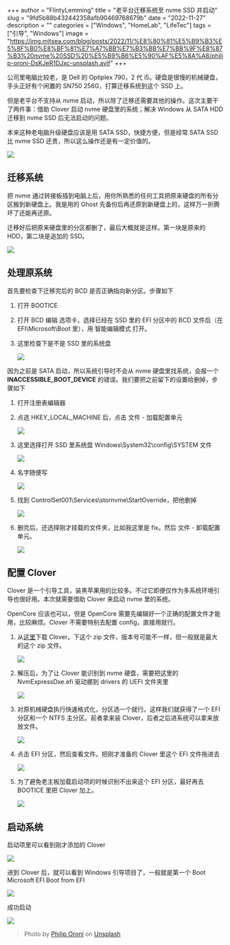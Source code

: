 +++
author = "FlintyLemming"
title = "老平台迁移系统至 nvme SSD 并启动"
slug = "9fd5b88b432442358afb90469768679b"
date = "2022-11-27"
description = ""
categories = ["Windows", "HomeLab", "LifeTec"]
tags = ["引导", "Windows"]
image = "https://img.mitsea.com/blog/posts/2022/11/%E8%80%81%E5%B9%B3%E5%8F%B0%E8%BF%81%E7%A7%BB%E7%B3%BB%E7%BB%9F%E8%87%B3%20nvme%20SSD%20%E5%B9%B6%E5%90%AF%E5%8A%A8/philip-oroni-DsKJeR1DJxc-unsplash.avif"
+++

公司里电脑比较老，是 Dell 的 Optiplex 790，2 代 i5。硬盘是很慢的机械硬盘，手头正好有个闲置的 SN750 256G，打算迁移系统到这个 SSD 上。

但是老平台不支持从 nvme 启动，所以除了迁移还需要其他的操作。这次主要干了两件事：借助 Clover 启动 nvme 硬盘里的系统；解决 Windows 从 SATA HDD 迁移到 nvme SSD 后无法启动的问题。

本来这种老电脑升级硬盘应该是用 SATA SSD，快捷方便，但是经常 SATA SSD 比 nvme SSD 还贵，所以这么操作还是有一定价值的。

![](https://img.mitsea.com/blog/posts/2022/11/%E8%80%81%E5%B9%B3%E5%8F%B0%E8%BF%81%E7%A7%BB%E7%B3%BB%E7%BB%9F%E8%87%B3%20nvme%20SSD%20%E5%B9%B6%E5%90%AF%E5%8A%A8/Untitled.avif)

## 迁移系统

把 nvme 通过转接板插到电脑上后，用你所熟悉的任何工具把原来硬盘的所有分区搬到新硬盘上。我是用的 Ghost 先备份后再还原到新硬盘上的，这样万一折腾坏了还能再还原。

迁移好后把原来硬盘里的分区都删了，最后大概就是这样。第一块是原来的 HDD，第二块是追加的 SSD。

![](https://img.mitsea.com/blog/posts/2022/11/%E8%80%81%E5%B9%B3%E5%8F%B0%E8%BF%81%E7%A7%BB%E7%B3%BB%E7%BB%9F%E8%87%B3%20nvme%20SSD%20%E5%B9%B6%E5%90%AF%E5%8A%A8/Untitled.avif)

## 处理原系统

首先要检查下迁移完后的 BCD 是否正确指向新分区。步骤如下

1. 打开 BOOTICE
2. 打开 BCD 编辑 选项卡，选择已经在 SSD 里的 EFI 分区中的 BCD 文件后（在 EFI\Microsoft\Boot 里），用 智能编辑模式 打开。
3. 这里检查下是不是 SSD 里的系统盘
    
    ![](https://img.mitsea.com/blog/posts/2022/11/%E8%80%81%E5%B9%B3%E5%8F%B0%E8%BF%81%E7%A7%BB%E7%B3%BB%E7%BB%9F%E8%87%B3%20nvme%20SSD%20%E5%B9%B6%E5%90%AF%E5%8A%A8/6.avif)
    

因为之前是 SATA 启动，所以系统引导时不会从 nvme 硬盘里找系统，会报一个 **INACCESSIBLE_BOOT_DEVICE** 的错误。我们要把之前留下的设置给删掉，步骤如下

1. 打开注册表编辑器
2. 点选 HKEY_LOCAL_MACHINE 后，点击 文件 - 加载配置单元
    
    ![](https://img.mitsea.com/blog/posts/2022/11/%E8%80%81%E5%B9%B3%E5%8F%B0%E8%BF%81%E7%A7%BB%E7%B3%BB%E7%BB%9F%E8%87%B3%20nvme%20SSD%20%E5%B9%B6%E5%90%AF%E5%8A%A8/7.avif)
    
3. 这里选择打开 SSD 里系统盘 Windows\System32\config\SYSTEM 文件
    
    ![](https://img.mitsea.com/blog/posts/2022/11/%E8%80%81%E5%B9%B3%E5%8F%B0%E8%BF%81%E7%A7%BB%E7%B3%BB%E7%BB%9F%E8%87%B3%20nvme%20SSD%20%E5%B9%B6%E5%90%AF%E5%8A%A8/8.avif)
    
4. 名字随便写
    
    ![](https://img.mitsea.com/blog/posts/2022/11/%E8%80%81%E5%B9%B3%E5%8F%B0%E8%BF%81%E7%A7%BB%E7%B3%BB%E7%BB%9F%E8%87%B3%20nvme%20SSD%20%E5%B9%B6%E5%90%AF%E5%8A%A8/9.avif)
    
5. 找到 ControlSet001\Services\stornvme\StartOverride，把他删掉
    
    ![](https://img.mitsea.com/blog/posts/2022/11/%E8%80%81%E5%B9%B3%E5%8F%B0%E8%BF%81%E7%A7%BB%E7%B3%BB%E7%BB%9F%E8%87%B3%20nvme%20SSD%20%E5%B9%B6%E5%90%AF%E5%8A%A8/10.avif)
    
6. 删完后，还选择刚才挂载的文件夹，比如我这里是 fix。然后 文件 - 卸载配置单元。
    
    ![](https://img.mitsea.com/blog/posts/2022/11/%E8%80%81%E5%B9%B3%E5%8F%B0%E8%BF%81%E7%A7%BB%E7%B3%BB%E7%BB%9F%E8%87%B3%20nvme%20SSD%20%E5%B9%B6%E5%90%AF%E5%8A%A8/11.avif)
    

## 配置 Clover

Clover 是一个引导工具，装黑苹果用的比较多。不过它即便仅作为多系统环境引导也很好用。本次就需要借助 Clover 来启动 nvme 里的系统。

OpenCore 应该也可以，但是 OpenCore 需要先编辑好一个正确的配置文件才能用，比较麻烦。Clover 不需要特别去配置 config，直接用就行。

1. 从[这里](https://github.com/CloverHackyColor/CloverBootloader/releases/)下载 Clover。下这个 zip 文件，版本号可能不一样，但一般就是最大的这个 zip 文件。
    
    ![](https://img.mitsea.com/blog/posts/2022/11/%E8%80%81%E5%B9%B3%E5%8F%B0%E8%BF%81%E7%A7%BB%E7%B3%BB%E7%BB%9F%E8%87%B3%20nvme%20SSD%20%E5%B9%B6%E5%90%AF%E5%8A%A8/Untitled%201.avif)
    
2. 解压后，为了让 Clover 能识别到 nvme 硬盘，需要把这里的 NvmExpressDxe.efi 驱动挪到 drivers 的 UEFI 文件夹里
    
    ![](https://img.mitsea.com/blog/posts/2022/11/%E8%80%81%E5%B9%B3%E5%8F%B0%E8%BF%81%E7%A7%BB%E7%B3%BB%E7%BB%9F%E8%87%B3%20nvme%20SSD%20%E5%B9%B6%E5%90%AF%E5%8A%A8/Untitled%202.avif)
    
3. 对原机械硬盘执行快速格式化，分区选一个就行。这样我们就获得了一个 EFI 分区和一个 NTFS 主分区。前者拿来装 Clover，后者之后进系统可以拿来放放文件。
    
    ![](https://img.mitsea.com/blog/posts/2022/11/%E8%80%81%E5%B9%B3%E5%8F%B0%E8%BF%81%E7%A7%BB%E7%B3%BB%E7%BB%9F%E8%87%B3%20nvme%20SSD%20%E5%B9%B6%E5%90%AF%E5%8A%A8/2.avif)
    
4. 点击 EFI 分区，然后查看文件。把刚才准备的 Clover 里这个 EFI 文件拖进去
    
    ![](https://img.mitsea.com/blog/posts/2022/11/%E8%80%81%E5%B9%B3%E5%8F%B0%E8%BF%81%E7%A7%BB%E7%B3%BB%E7%BB%9F%E8%87%B3%20nvme%20SSD%20%E5%B9%B6%E5%90%AF%E5%8A%A8/Untitled%203.avif)
    
5. 为了避免老主板加载启动项的时候识别不出来这个 EFI 分区，最好再去 BOOTICE 里把 Clover 加上。
    
    ![](https://img.mitsea.com/blog/posts/2022/11/%E8%80%81%E5%B9%B3%E5%8F%B0%E8%BF%81%E7%A7%BB%E7%B3%BB%E7%BB%9F%E8%87%B3%20nvme%20SSD%20%E5%B9%B6%E5%90%AF%E5%8A%A8/4.avif)
    

## 启动系统

启动项里可以看到刚才添加的 Clover

![](https://img.mitsea.com/blog/posts/2022/11/%E8%80%81%E5%B9%B3%E5%8F%B0%E8%BF%81%E7%A7%BB%E7%B3%BB%E7%BB%9F%E8%87%B3%20nvme%20SSD%20%E5%B9%B6%E5%90%AF%E5%8A%A8/35E8125C-C342-4FA1-818F-4873DE188651_1_105_c.avif)

进到 Clover 后，就可以看到 Windows 引导项目了，一般就是第一个 Boot Microsoft EFI Boot from EFI

![](https://img.mitsea.com/blog/posts/2022/11/%E8%80%81%E5%B9%B3%E5%8F%B0%E8%BF%81%E7%A7%BB%E7%B3%BB%E7%BB%9F%E8%87%B3%20nvme%20SSD%20%E5%B9%B6%E5%90%AF%E5%8A%A8/5351610F-C865-49EB-AF2C-2D7E6EA3029F_1_105_c.avif)

成功启动

![](https://img.mitsea.com/blog/posts/2022/11/%E8%80%81%E5%B9%B3%E5%8F%B0%E8%BF%81%E7%A7%BB%E7%B3%BB%E7%BB%9F%E8%87%B3%20nvme%20SSD%20%E5%B9%B6%E5%90%AF%E5%8A%A8/B34D3A72-FDE8-4CD1-B266-349D57BBBD6E_1_105_c.avif)

> Photo by [Philip Oroni](https://unsplash.com/@philipsfuture?utm_source=unsplash&utm_medium=referral&utm_content=creditCopyText) on [Unsplash](https://unsplash.com/?utm_source=unsplash&utm_medium=referral&utm_content=creditCopyText)